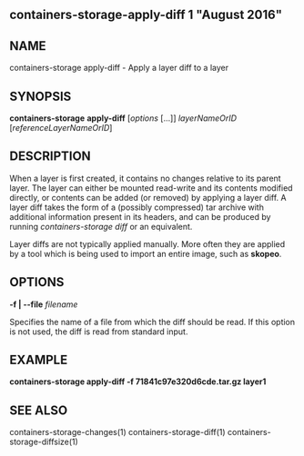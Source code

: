 ## containers-storage-apply-diff 1 "August 2016"

## NAME
containers-storage apply-diff - Apply a layer diff to a layer

## SYNOPSIS
**containers-storage** **apply-diff** [*options* [...]] *layerNameOrID* [*referenceLayerNameOrID*]

## DESCRIPTION
When a layer is first created, it contains no changes relative to its parent
layer.  The layer can either be mounted read-write and its contents modified
directly, or contents can be added (or removed) by applying a layer diff.  A
layer diff takes the form of a (possibly compressed) tar archive with
additional information present in its headers, and can be produced by running
*containers-storage diff* or an equivalent.

Layer diffs are not typically applied manually.  More often they are applied by
a tool which is being used to import an entire image, such as **skopeo**.

## OPTIONS
**-f | --file** *filename*

Specifies the name of a file from which the diff should be read.  If this
option is not used, the diff is read from standard input.

## EXAMPLE
**containers-storage apply-diff -f 71841c97e320d6cde.tar.gz layer1**

## SEE ALSO
containers-storage-changes(1)
containers-storage-diff(1)
containers-storage-diffsize(1)
